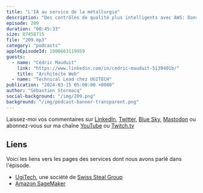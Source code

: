 ```yaml
---
title: "L'IA au service de la métallurgie"
description: "Des contrôles de qualité plus intelligents avec AWS: Dans cet épisode, nous explorons l'univers de la métallurgie et plus précisément l'usinage de barres d'inox. Les méthodes manuelles de contrôle de qualité des outils d'usinage nécessitent de nombreuses étapes manuelles, ce qui peut être fastidieux et prendre du temps. Pour pallier ce problème, UGITECH a mis en place un système basé sur l'apprentissage machine pour simplifier la vie des opérateurs et accélérer le processus. Nous découvrons ensemble les modèles d'apprentissage machine qui ont été sélectionnés, leur entraînement et leur orchestration. Nous évoquons également ML Ops et le pipeline de déploiement des nouveaux modèles en production."
episode: 209
duration: "00:45:33"
size: 87458715
file: "209.mp3"
category: "podcasts"
appleEpisodeId: 1000663119959
guests:
  - name: "Cédric Mauduit"
    link: "https://www.linkedin.com/in/cedric-mauduit-5139401b/"
    title: "Architecte Web"
  - name: "Technical Lead chez UGITECH"
publication: "2024-03-15 05:00:00 +0000"
author: "Sébastien Stormacq"
social-background: "/img/209.png"
background: "/img/podcast-banner-transparent.png"
---
```


Laissez-moi vos commentaires sur [LinkedIn](https://www.linkedin.com/in/sebastienstormacq/), [Twitter](https://twitter.com/sebsto), [Blue Sky](https://bsky.app/profile/sebsto.bsky.social), [Mastodon](https://awscommunity.social/@sebsto) ou abonnez-vous sur ma chaîne [YouTube](https://www.youtube.com/sebsto) ou [Twitch.tv](https://www.twitch.tv/sebAWS)

## Liens

Voici les liens vers les pages des services dont nous avons parlé dans l'épisode.

- [UgiTech](https://www.ugitech.com/home), une société de [Swiss Steal Group](https://swisssteel-group.com/en)
- [Amazon SageMaker](https://aws.amazon.com/sagemaker/)